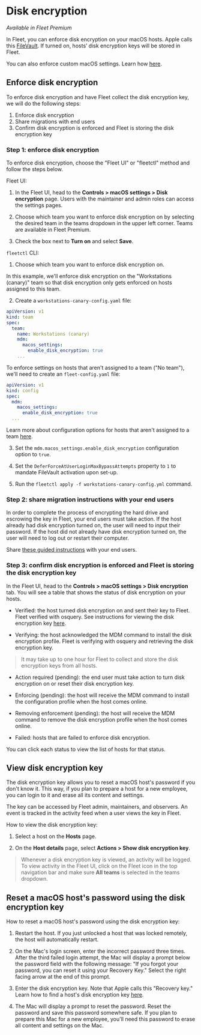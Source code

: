 # Disk encryption

_Available in Fleet Premium_

In Fleet, you can enforce disk encryption on your macOS hosts. Apple calls this [FileVault](https://support.apple.com/en-us/HT204837). If turned on, hosts’ disk encryption keys will be stored in Fleet.

You can also enforce custom macOS settings. Learn how [here](./MDM-custom-macOS-settings.md).

## Enforce disk encryption

To enforce disk encryption and have Fleet collect the disk encryption key, we will do the following steps:

1. Enforce disk encryption
2. Share migrations with end users
2. Confirm disk encryption is enforced and Fleet is storing the disk encryption key

### Step 1: enforce disk encryption

To enforce disk encryption, choose the "Fleet UI" or "fleetctl" method and follow the steps below.

Fleet UI:

1. In the Fleet UI, head to the **Controls > macOS settings > Disk encryption** page. Users with the maintainer and admin roles can access the settings pages.

2. Choose which team you want to enforce disk encryption on by selecting the desired team in the teams dropdown in the upper left corner. Teams are available in Fleet Premium.

3. Check the box next to **Turn on** and select **Save**.

`fleetctl` CLI:

1. Choose which team you want to enforce disk encryption on.

In this example, we'll enforce disk encryption on the "Workstations (canary)" team so that disk encryption only gets enforced on hosts assigned to this team.

2. Create a `workstations-canary-config.yaml` file:

```yaml
apiVersion: v1
kind: team
spec:
  team:
    name: Workstations (canary)
    mdm:
      macos_settings:
        enable_disk_encryption: true
    ...
```

To enforce settings on hosts that aren't assigned to a team ("No team"), we'll need to create an `fleet-config.yaml` file:

```yaml
apiVersion: v1
kind: config
spec:
  mdm:
    macos_settings:
      enable_disk_encryption: true
  ...
```

Learn more about configuration options for hosts that aren't assigned to a team [here](./configuration-files/README.md#organization-settings).

3. Set the `mdm.macos_settings.enable_disk_encryption` configuration option to `true`.

4. Set the `DeferForceAtUserLoginMaxBypassAttempts` property to `1` to mandate FileVault activation upon set-up. 

5. Run the `fleetctl apply -f workstations-canary-config.yml` command.

### Step 2: share migration instructions with your end users

In order to complete the process of encrypting the hard drive and escrowing the key in Fleet, your end users must take action. If the host already had disk encryption turned on, the user will need to input their password. If the host did not already have disk encryption turned on, the user will need to log out or restart their computer.

Share [these guided instructions](./MDM-migration-guide.md#how-to-turn-on-disk-encryption) with your end users.

### Step 3: confirm disk encryption is enforced and Fleet is storing the disk encryption key

In the Fleet UI, head to the **Controls > macOS settings > Disk encryption** tab. You will see a table that shows the status of disk encryption on your hosts. 

* Verified: the host turned disk encryption on and sent their key to Fleet. Fleet verified with osquery. See instructions for viewing the disk encryption key [here](#view-disk-encryption-key).

* Verifying: the host acknowledged the MDM command to install the disk encryption profile. Fleet is verifying with osquery and retrieving the disk encryption key.

> It may take up to one hour for Fleet to collect and store the disk encryption keys from all hosts.

* Action required (pending): the end user must take action to turn disk encryption on or reset their disk encryption key. 

* Enforcing (pending): the host will receive the MDM command to install the configuration profile when the host comes online.

* Removing enforcement (pending): the host will receive the MDM command to remove the disk encryption profile when the host comes online.

* Failed: hosts that are failed to enforce disk encryption. 

You can click each status to view the list of hosts for that status.

## View disk encryption key

The disk encryption key allows you to reset a macOS host's password if you don't know it. This way, if you plan to prepare a host for a new employee, you can login to it and erase all its content and settings.

The key can be accessed by Fleet admin, maintainers, and observers. An event is tracked in the activity feed when a user views the key in Fleet.

How to view the disk encryption key:

1. Select a host on the **Hosts** page.

2. On the **Host details** page, select **Actions > Show disk encryption key**.

> Whenever a disk encryption key is viewed, an activity will be logged. To view activity in the Fleet UI, click on the Fleet icon in the top navigation bar and make sure **All teams** is selected in the teams dropdown.

## Reset a macOS host's password using the disk encryption key

How to reset a macOS host's password using the disk encryption key:

1. Restart the host. If you just unlocked a host that was locked remotely, the host will automatically restart.

2. On the Mac's login screen, enter the incorrect password three times. After the third failed login attempt, the Mac will display a prompt below the password field with the following message: "If you forgot your password, you can reset it using your Recovery Key." Select the right facing arrow at the end of this prompt.

3. Enter the disk encryption key. Note that Apple calls this "Recovery key." Learn how to find a host's disk encryption key [here](#view-disk-encryption-key).

4. The Mac will display a prompt to reset the password. Reset the password and save this password somewhere safe. If you plan to prepare this Mac for a new employee, you'll need this password to erase all content and settings on the Mac.

<meta name="pageOrderInSection" value="1503">
<meta name="title" value="MDM disk encryption">
<meta name="description" value="Learn how to enforce disk encryption on macOS hosts and manage encryption keys with Fleet Premium.">
<meta name="navSection" value="Device management">
